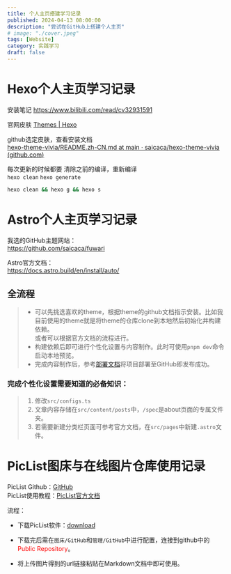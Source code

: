 ```yaml
---
title: 个人主页搭建学习记录
published: 2024-04-13 08:00:00
description: "尝试在GitHub上搭建个人主页"
# image: "./cover.jpeg"
tags: [Website]
category: 实践学习
draft: false
---
```

# Hexo个人主页学习记录
安装笔记
https://www.bilibili.com/read/cv32931591

官网皮肤
[Themes | Hexo](https://hexo.io/themes/)

github选定皮肤，查看安装文档  
[hexo-theme-vivia/README.zh-CN.md at main · saicaca/hexo-theme-vivia (github.com)](https://github.com/saicaca/hexo-theme-vivia/blob/main/README.zh-CN.md)

每次更新的时候都要 清除之前的编译，重新编译  
`hexo clean` `hexo generate`

```bash
hexo clean && hexo g && hexo s
```

# Astro个人主页学习记录
我选的GitHub主题网站：  
https://github.com/saicaca/fuwari  

Astro官方文档：  
https://docs.astro.build/en/install/auto/  
## 全流程
>- 可以先挑选喜欢的theme，根据theme的github文档指示安装。比如我目前使用的theme就是将theme的仓库clone到本地然后初始化并构建依赖。  
或者可以根据官方文档的流程进行。  
>- 构建依赖后即可进行个性化设置与内容制作。此时可使用`pnpm dev`命令启动本地预览。
>- 完成内容制作后，参考[部署文档](https://docs.astro.build/en/guides/deploy/)将项目部署至GitHub即发布成功。  

### 完成个性化设置需要知道的必备知识：  
>1. 修改`src/configs.ts`  
>2. 文章内容存储在`src/content/posts`中，`/spec`是about页面的专属文件夹。
>3. 若需要新建分类栏页面可参考官方文档，在`src/pages`中新建`.astro`文件。  

# PicList图床与在线图片仓库使用记录
PicList Github：[GitHub](https://github.com/Kuingsmile/PicList)  
  PicList使用教程：[PicList官方文档](https://piclist.cn/app.html)  

流程：
- 下载PicList软件：[download](https://github.com/Kuingsmile/PicList/releases/latest)  

- 下载完后需在`图床/GitHub`和`管理/GitHub`中进行配置，连接到github中的<font color="#ff0000">Public Repository</font>。

- 将上传图片得到的url链接粘贴在Markdown文档中即可使用。
